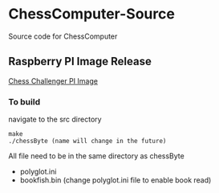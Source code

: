 # ChessComputer-Source
Source code for ChessComputer

## Raspberry PI Image Release
[Chess Challenger PI Image](/releases/download/v0.1.0/dev-image-gypsy.img)

### To build
navigate to the src directory
```
make
./chessByte (name will change in the future)
```

All file need to be in the same directory as chessByte

- polyglot.ini
- bookfish.bin (change polyglot.ini file to enable book read)
